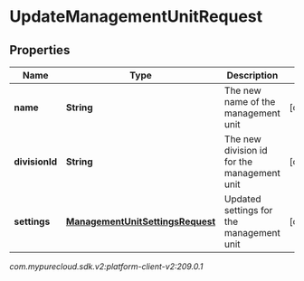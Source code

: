 # UpdateManagementUnitRequest


## Properties

| Name | Type | Description | Notes |
| ------------ | ------------- | ------------- | ------------- |
| **name** | **String** | The new name of the management unit |  [optional] |
| **divisionId** | **String** | The new division id for the management unit |  [optional] |
| **settings** | [**ManagementUnitSettingsRequest**](ManagementUnitSettingsRequest) | Updated settings for the management unit |  [optional] |




_com.mypurecloud.sdk.v2:platform-client-v2:209.0.1_

